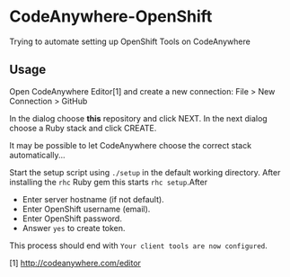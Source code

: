 # CodeAnywhere-OpenShift
Trying to automate setting up OpenShift Tools on CodeAnywhere 

## Usage
Open CodeAnywhere Editor[1] and create a new connection:
File > New Connection > GitHub

In the dialog choose **this** repository and click NEXT.
In the next dialog choose a Ruby stack and click CREATE.

It may be possible to let CodeAnywhere choose the correct stack automatically...

Start the setup script using ``./setup`` in the default working directory.
After installing the ``rhc`` Ruby gem this starts ``rhc setup``.After

- Enter server hostname (if not default).
- Enter OpenShift username (email).
- Enter OpenShift password.
- Answer ``yes`` to create token.

This process should end with ``Your client tools are now configured``.

[1] http://codeanywhere.com/editor
